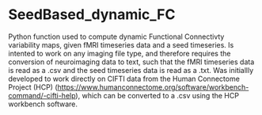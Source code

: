 # SeedBased_dynamic_FC

Python function used to compute dynamic Functional Connectivty variability maps, given fMRI timeseries data and a seed timeseries. Is intented to work
on any imaging file type, and therefore requires the conversion of neuroimaging data to text, such that the fMRI timeseries data is read as a .csv and
the seed timeseries data is read as a .txt. Was initiallly developed to work directly on CIFTI data from the Human Connectome Project (HCP)
(https://www.humanconnectome.org/software/workbench-command/-cifti-help), which can be converted to a .csv using the HCP workbench software.
